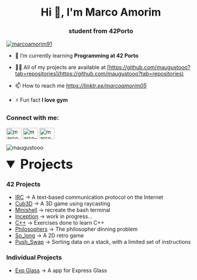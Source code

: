 <h1 align="center">Hi 👋, I'm Marco Amorim</h1>
<h3 align="center">student from 42Porto</h3>

<p align="left"> <a href="https://twitter.com/marcoamorim91" target="blank"><img src="https://img.shields.io/twitter/follow/marcoamorim91?logo=twitter&style=for-the-badge" alt="marcoamorim91" /></a> </p>

- 🌱 I’m currently learning **Programming at 42 Porto**

- 👨‍💻 All of my projects are available at [https://github.com/maugustooo?tab=repositories](https://github.com/maugustooo?tab=repositories)

- 📫 How to reach me *https://linktr.ee/marcoamorim05*

- ⚡ Fun fact **I love gym**

<h3 align="left">Connect with me:</h3>
<p align="left">
<a href="https://twitter.com/marcoamorim91" target="blank"><img align="center" src="https://raw.githubusercontent.com/rahuldkjain/github-profile-readme-generator/master/src/images/icons/Social/twitter.svg" alt="marcoamorim91" height="30" width="40" /></a>
<a href="https://linkedin.com/in/marco-amorim-95818b288" target="blank"><img align="center" src="https://raw.githubusercontent.com/rahuldkjain/github-profile-readme-generator/master/src/images/icons/Social/linked-in-alt.svg" alt="marco-amorim-95818b288" height="30" width="40" /></a>
<a href="https://instagram.com/marcoamorim91" target="blank"><img align="center" src="https://raw.githubusercontent.com/rahuldkjain/github-profile-readme-generator/master/src/images/icons/Social/instagram.svg" alt="marcoamorim91" height="30" width="40" /></a>
</p>

<p><img align="center" src="https://github-readme-stats.vercel.app/api/top-langs?username=maugustooo&show_icons=true&locale=en&layout=compact" alt="maugustooo" /></p>

</details>

<details open>
<summary style="font-size: 2.5em;"> <b>Projects</b></summary>
  
### 42 Projects
- [IRC](https://github.com/maugustooo/42-ft_irc) -> A text-based communication protocol on the Internet
- [Cub3D](https://github.com/maugustooo/42Cub3D) -> A 3D game using raycasting
- [Minishell](https://github.com/maugustooo/42Minishell) -> recreate the bash terminal
- [Inception](https://github.com/maugustooo/42-Inception) -> work in progress...
- [C++](https://github.com/maugustooo/42-cpp) -> Exercises done to learn C++
- [Philosophers](https://github.com/diocode/42Philosophers) -> The philosopher dinning problem
- [So_long](https://github.com/diocode/42So_long) -> A 2D retro game
- [Push_Swap](https://github.com/maugustoo/42Push_swap) -> Sorting data on a stack, with a limited set of instructions


### Individual Projects
- [Exp Glass](https://github.com/maugustooo/ExpressGlass-App) -> A app for Express Glass
